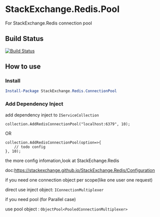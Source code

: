 # StackExchange.Redis.Pool

For StackExchange.Redis connection pool

## Build Status

[![Build Status](https://travis-ci.org/uliian/StackExchange.Redis.Pool.svg?branch=master)](https://travis-ci.org/uliian/StackExchange.Redis.Pool)

## How to use

### Install

``` Powershell
Install-Package StackExchange.Redis.ConnectionPool
```

### Add Dependency Inject

add dependency inject to `IServiceCollection`

``` Csharp
collection.AddRedisConnectionPool("localhost:6379", 10);
```

OR

``` Csharp
collection.AddRedisConnectionPool(option=>{
    // todo config
}, 10);
```

the more config infomation,look at StackEchange.Redis

doc:<https://stackexchange.github.io/StackExchange.Redis/Configuration>

if you need one connection object per scope(like one user one request)

direct use inject object: `IConnectionMultiplexer`

if you need pool (for Parallel case)

use pool object : `ObjectPool<PooledConnectionMultiplexer>`